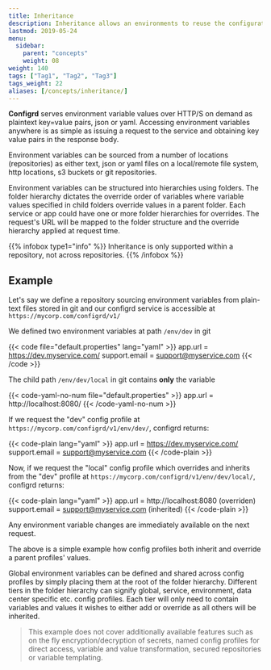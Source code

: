```yaml
---
title: Inheritance
description: Inheritance allows an environments to reuse the configuration of another environment while still defining its own values.
lastmod: 2019-05-24
menu:
  sidebar:
    parent: "concepts"
    weight: 08
weight: 140
tags: ["Tag1", "Tag2", "Tag3"]
tags_weight: 22
aliases: [/concepts/inheritance/]
---
```


**Configrd** serves environment variable values over HTTP/S on demand as plaintext key=value pairs, json or yaml. Accessing environment variables anywhere is as simple as issuing a request to the service and obtaining key value pairs in the response body.

Environment variables can be sourced from a number of locations \(repositories\) as either text, json or yaml files on a local/remote file system, http locations, s3 buckets or git repositories. 

Environment variables can be structured into hierarchies using folders. The folder hierarchy dictates the override order of variables where variable values specified in child folders override values in a parent folder. Each service or app could have one or more folder hierarchies for overrides. The request's URL will be mapped to the folder structure and the override hierarchy applied at request time.

{{% infobox type1="info" %}}
Inheritance is only supported within a repository, not across repositories.
{{% /infobox %}}

## Example

Let's say we define a repository sourcing environment variables from plain-text files stored in git and our configrd service is accessible at `https://mycorp.com/configrd/v1/`

We defined two environment variables at path `/env/dev` in git

{{< code file="default.properties" lang="yaml" >}}
app.url = https://dev.myservice.com/
support.email = support@myservice.com
{{< /code >}}

The child path `/env/dev/local` in git contains **only** the variable

{{< code-yaml-no-num file="default.properties" >}}
app.url = http://localhost:8080/
{{< /code-yaml-no-num >}}

If we request the "dev" config profile at `https://mycorp.com/configrd/v1/env/dev/`, configrd returns:

{{< code-plain lang="yaml" >}}
app.url = https://dev.myservice.com/
support.email = support@myservice.com
{{< /code-plain >}}

Now, if we request the "local" config profile which overrides and inherits from the "dev" profile at `https://mycorp.com/configrd/v1/env/dev/local/`, configrd returns:

{{< code-plain lang="yaml" >}}
app.url = http://localhost:8080 (overriden)
support.email = support@myservice.com (inherited)
{{< /code-plain >}}

Any environment variable changes are immediately available on the next request.

The above is a simple example how config profiles both inherit and override a parent profiles' values. 

Global environment variables can be defined and shared across config profiles by simply placing them at the root of the folder hierarchy. Different tiers in the folder hierarchy can signify global, service, environment, data center specific etc. config profiles. Each tier will only need to contain variables and values it wishes to either add or override as all others will be inherited.


>This example does not cover additionally available features such as on the fly encryption/decryption of secrets, named config profiles for direct access, variable and value transformation, secured repositories or variable templating.

